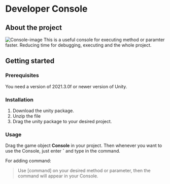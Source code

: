 # Developer Console
## About the project
  ![Console-image][console-image]
  This is a useful console for executing method or paramter faster. Reducing time for debugging, executing and the whole project.

## Getting started
### Prerequisites
  You need a version of 2021.3.0f or newer version of Unity.

### Installation
 1. Download the unity package.
 2. Unzip the file
 3. Drag the unity package to your desired project.

### Usage
  Drag the game object **Console** in your project. Then whenever you want to use the Console, just enter **`** and type in the command.
  
  For adding command:
  > Use [command] on your desired method or parameter, then the command will appear in your Console.








[console-image]: https://www.google.com/url?sa=i&url=https%3A%2F%2Fwww.theguardian.com%2Fgames%2F2019%2Fnov%2F18%2Fgoogle-stadia-review-gylt&psig=AOvVaw1e0UsxsAKz_zaQlQAy-pq9&ust=1675685651901000&source=images&cd=vfe&ved=0CBAQjRxqFwoTCJCckdKt_vwCFQAAAAAdAAAAABAE



